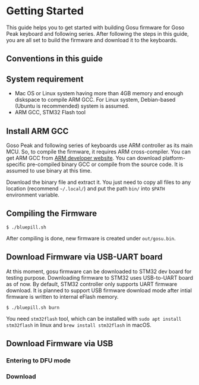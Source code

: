 # Getting Started

This guide helps you to get started with building Gosu firmware for Goso Peak
keyboard and following series. After following the steps in this guide, you are
all set to build the firmware and download it to the keyboards.

## Conventions in this guide

## System requirement

-   Mac OS or Linux system having more than 4GB memory and enough diskspace to
    compile ARM GCC. For Linux system, Debian-based (Ubuntu is recommended)
    system is assumed.
-   ARM GCC, STM32 Flash tool

## Install ARM GCC

Goso Peak and following series of keyboards use ARM controller as its main MCU.
So, to compile the firmware, it requires ARM cross-compiler. You can get ARM GCC
from [ARM developer website][]. You can download platform-specific pre-compiled
binary GCC or compile from the source code. It is assumed to use binary at this
time. 

[ARM developer website]: https://developer.arm.com/open-source/gnu-toolchain/gnu-rm/downloads

Download the binary file and extract it. You just need to copy all files to any
location (recommend `~/.local/`) and put the path `bin/` into `$PATH`
environment variable.

## Compiling the Firmware

```console
$ ./bluepill.sh
```

After compiling is done, new firmware is created under `out/gosu.bin`. 

## Download Firmware via USB-UART board

At this moment, gosu firmware can be downloaded to STM32 dev board for testing
purpose. Downloading firmware to STM32 uses USB-to-UART board as of now. By
default, STM32 controller only supports UART firmware download. It is planned to
support USB firmware download mode after intial firmware is written to internal
eFlash memory.

```console
$ ./bluepill.sh burn
```

You need `stm32flash` tool, which can be installed with `sudo apt install
stm32flash` in linux and `brew install stm32flash` in macOS.

## Download Firmware via USB

### Entering to DFU mode

### Download
